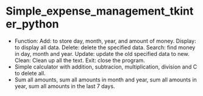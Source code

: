 # Simple_expense_management_tkinter_python
- Function:
Add: to store day, month, year, and amount of money.
Display: to display all data.
Delete: delete the specified data.
Search: find money in day, month and year.
Update: update the old specified data to new.
Clean: Clean up all the text.
Exit: close the program.
- Simple calculator with addition, subtracion, multiplication, division and C to delete all.
- Sum all amounts, sum all amounts in month and year, sum all amounts in year, sum all amounts in the last 7 days.
